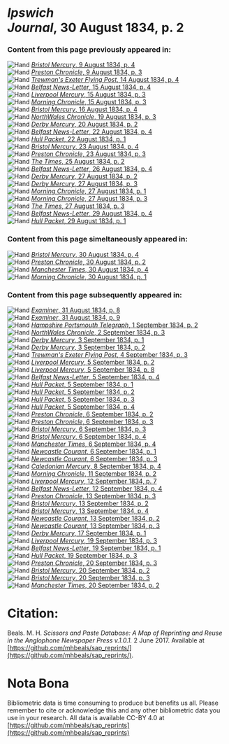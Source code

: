 # *Ipswich Journal*, 30 August 1834, p. 2  
  
### Content from this page previously appeared in:  
![Hand](http://scissorsandpaste.net/wp-content/uploads/2017/06/smallhandpointer.png) [*Bristol Mercury*, 9 August 1834, p. 4](https://mhbeals.github.io/sap_html/Bristol-Mercury/Bristol-Mercury-9-August-1834-p-4)  
![Hand](http://scissorsandpaste.net/wp-content/uploads/2017/06/smallhandpointer.png) [*Preston Chronicle*, 9 August 1834, p. 3](https://mhbeals.github.io/sap_html/Preston-Chronicle/Preston-Chronicle-9-August-1834-p-3)  
![Hand](http://scissorsandpaste.net/wp-content/uploads/2017/06/smallhandpointer.png) [*Trewman's Exeter Flying Post*, 14 August 1834, p. 4](https://mhbeals.github.io/sap_html/Trewman's-Exeter-Flying-Post/Trewman's-Exeter-Flying-Post-14-August-1834-p-4)  
![Hand](http://scissorsandpaste.net/wp-content/uploads/2017/06/smallhandpointer.png) [*Belfast News-Letter*, 15 August 1834, p. 4](https://mhbeals.github.io/sap_html/Belfast-News-Letter/Belfast-News-Letter-15-August-1834-p-4)  
![Hand](http://scissorsandpaste.net/wp-content/uploads/2017/06/smallhandpointer.png) [*Liverpool Mercury*, 15 August 1834, p. 3](https://mhbeals.github.io/sap_html/Liverpool-Mercury/Liverpool-Mercury-15-August-1834-p-3)  
![Hand](http://scissorsandpaste.net/wp-content/uploads/2017/06/smallhandpointer.png) [*Morning Chronicle*, 15 August 1834, p. 3](https://mhbeals.github.io/sap_html/Morning-Chronicle/Morning-Chronicle-15-August-1834-p-3)  
![Hand](http://scissorsandpaste.net/wp-content/uploads/2017/06/smallhandpointer.png) [*Bristol Mercury*, 16 August 1834, p. 4](https://mhbeals.github.io/sap_html/Bristol-Mercury/Bristol-Mercury-16-August-1834-p-4)  
![Hand](http://scissorsandpaste.net/wp-content/uploads/2017/06/smallhandpointer.png) [*NorthWales Chronicle*, 19 August 1834, p. 3](https://mhbeals.github.io/sap_html/NorthWales-Chronicle/NorthWales-Chronicle-19-August-1834-p-3)  
![Hand](http://scissorsandpaste.net/wp-content/uploads/2017/06/smallhandpointer.png) [*Derby Mercury*, 20 August 1834, p. 2](https://mhbeals.github.io/sap_html/Derby-Mercury/Derby-Mercury-20-August-1834-p-2)  
![Hand](http://scissorsandpaste.net/wp-content/uploads/2017/06/smallhandpointer.png) [*Belfast News-Letter*, 22 August 1834, p. 4](https://mhbeals.github.io/sap_html/Belfast-News-Letter/Belfast-News-Letter-22-August-1834-p-4)  
![Hand](http://scissorsandpaste.net/wp-content/uploads/2017/06/smallhandpointer.png) [*Hull Packet*, 22 August 1834, p. 1](https://mhbeals.github.io/sap_html/Hull-Packet/Hull-Packet-22-August-1834-p-1)  
![Hand](http://scissorsandpaste.net/wp-content/uploads/2017/06/smallhandpointer.png) [*Bristol Mercury*, 23 August 1834, p. 4](https://mhbeals.github.io/sap_html/Bristol-Mercury/Bristol-Mercury-23-August-1834-p-4)  
![Hand](http://scissorsandpaste.net/wp-content/uploads/2017/06/smallhandpointer.png) [*Preston Chronicle*, 23 August 1834, p. 3](https://mhbeals.github.io/sap_html/Preston-Chronicle/Preston-Chronicle-23-August-1834-p-3)  
![Hand](http://scissorsandpaste.net/wp-content/uploads/2017/06/smallhandpointer.png) [*The Times*, 25 August 1834, p. 2](https://mhbeals.github.io/sap_html/The-Times/The-Times-25-August-1834-p-2)  
![Hand](http://scissorsandpaste.net/wp-content/uploads/2017/06/smallhandpointer.png) [*Belfast News-Letter*, 26 August 1834, p. 4](https://mhbeals.github.io/sap_html/Belfast-News-Letter/Belfast-News-Letter-26-August-1834-p-4)  
![Hand](http://scissorsandpaste.net/wp-content/uploads/2017/06/smallhandpointer.png) [*Derby Mercury*, 27 August 1834, p. 2](https://mhbeals.github.io/sap_html/Derby-Mercury/Derby-Mercury-27-August-1834-p-2)  
![Hand](http://scissorsandpaste.net/wp-content/uploads/2017/06/smallhandpointer.png) [*Derby Mercury*, 27 August 1834, p. 3](https://mhbeals.github.io/sap_html/Derby-Mercury/Derby-Mercury-27-August-1834-p-3)  
![Hand](http://scissorsandpaste.net/wp-content/uploads/2017/06/smallhandpointer.png) [*Morning Chronicle*, 27 August 1834, p. 1](https://mhbeals.github.io/sap_html/Morning-Chronicle/Morning-Chronicle-27-August-1834-p-1)  
![Hand](http://scissorsandpaste.net/wp-content/uploads/2017/06/smallhandpointer.png) [*Morning Chronicle*, 27 August 1834, p. 3](https://mhbeals.github.io/sap_html/Morning-Chronicle/Morning-Chronicle-27-August-1834-p-3)  
![Hand](http://scissorsandpaste.net/wp-content/uploads/2017/06/smallhandpointer.png) [*The Times*, 27 August 1834, p. 3](https://mhbeals.github.io/sap_html/The-Times/The-Times-27-August-1834-p-3)  
![Hand](http://scissorsandpaste.net/wp-content/uploads/2017/06/smallhandpointer.png) [*Belfast News-Letter*, 29 August 1834, p. 4](https://mhbeals.github.io/sap_html/Belfast-News-Letter/Belfast-News-Letter-29-August-1834-p-4)  
![Hand](http://scissorsandpaste.net/wp-content/uploads/2017/06/smallhandpointer.png) [*Hull Packet*, 29 August 1834, p. 1](https://mhbeals.github.io/sap_html/Hull-Packet/Hull-Packet-29-August-1834-p-1)  
  
### Content from this page simeltaneously appeared in:  
![Hand](http://scissorsandpaste.net/wp-content/uploads/2017/06/smallhandpointer.png) [*Bristol Mercury*, 30 August 1834, p. 4](https://mhbeals.github.io/sap_html/Bristol-Mercury/Bristol-Mercury-30-August-1834-p-4)  
![Hand](http://scissorsandpaste.net/wp-content/uploads/2017/06/smallhandpointer.png) [*Preston Chronicle*, 30 August 1834, p. 2](https://mhbeals.github.io/sap_html/Preston-Chronicle/Preston-Chronicle-30-August-1834-p-2)  
![Hand](http://scissorsandpaste.net/wp-content/uploads/2017/06/smallhandpointer.png) [*Manchester Times*, 30 August 1834, p. 4](https://mhbeals.github.io/sap_html/Manchester-Times/Manchester-Times-30-August-1834-p-4)  
![Hand](http://scissorsandpaste.net/wp-content/uploads/2017/06/smallhandpointer.png) [*Morning Chronicle*, 30 August 1834, p. 1](https://mhbeals.github.io/sap_html/Morning-Chronicle/Morning-Chronicle-30-August-1834-p-1)  
  
### Content from this page subsequently appeared in:  
![Hand](http://scissorsandpaste.net/wp-content/uploads/2017/06/smallhandpointer.png) [*Examiner*, 31 August 1834, p. 8](https://mhbeals.github.io/sap_html/Examiner/Examiner-31-August-1834-p-8)  
![Hand](http://scissorsandpaste.net/wp-content/uploads/2017/06/smallhandpointer.png) [*Examiner*, 31 August 1834, p. 9](https://mhbeals.github.io/sap_html/Examiner/Examiner-31-August-1834-p-9)  
![Hand](http://scissorsandpaste.net/wp-content/uploads/2017/06/smallhandpointer.png) [*Hampshire Portsmouth Telegraph*, 1 September 1834, p. 2](https://mhbeals.github.io/sap_html/Hampshire-Portsmouth-Telegraph/Hampshire-Portsmouth-Telegraph-1-September-1834-p-2)  
![Hand](http://scissorsandpaste.net/wp-content/uploads/2017/06/smallhandpointer.png) [*NorthWales Chronicle*, 2 September 1834, p. 3](https://mhbeals.github.io/sap_html/NorthWales-Chronicle/NorthWales-Chronicle-2-September-1834-p-3)  
![Hand](http://scissorsandpaste.net/wp-content/uploads/2017/06/smallhandpointer.png) [*Derby Mercury*, 3 September 1834, p. 1](https://mhbeals.github.io/sap_html/Derby-Mercury/Derby-Mercury-3-September-1834-p-1)  
![Hand](http://scissorsandpaste.net/wp-content/uploads/2017/06/smallhandpointer.png) [*Derby Mercury*, 3 September 1834, p. 2](https://mhbeals.github.io/sap_html/Derby-Mercury/Derby-Mercury-3-September-1834-p-2)  
![Hand](http://scissorsandpaste.net/wp-content/uploads/2017/06/smallhandpointer.png) [*Trewman's Exeter Flying Post*, 4 September 1834, p. 3](https://mhbeals.github.io/sap_html/Trewman's-Exeter-Flying-Post/Trewman's-Exeter-Flying-Post-4-September-1834-p-3)  
![Hand](http://scissorsandpaste.net/wp-content/uploads/2017/06/smallhandpointer.png) [*Liverpool Mercury*, 5 September 1834, p. 2](https://mhbeals.github.io/sap_html/Liverpool-Mercury/Liverpool-Mercury-5-September-1834-p-2)  
![Hand](http://scissorsandpaste.net/wp-content/uploads/2017/06/smallhandpointer.png) [*Liverpool Mercury*, 5 September 1834, p. 8](https://mhbeals.github.io/sap_html/Liverpool-Mercury/Liverpool-Mercury-5-September-1834-p-8)  
![Hand](http://scissorsandpaste.net/wp-content/uploads/2017/06/smallhandpointer.png) [*Belfast News-Letter*, 5 September 1834, p. 4](https://mhbeals.github.io/sap_html/Belfast-News-Letter/Belfast-News-Letter-5-September-1834-p-4)  
![Hand](http://scissorsandpaste.net/wp-content/uploads/2017/06/smallhandpointer.png) [*Hull Packet*, 5 September 1834, p. 1](https://mhbeals.github.io/sap_html/Hull-Packet/Hull-Packet-5-September-1834-p-1)  
![Hand](http://scissorsandpaste.net/wp-content/uploads/2017/06/smallhandpointer.png) [*Hull Packet*, 5 September 1834, p. 2](https://mhbeals.github.io/sap_html/Hull-Packet/Hull-Packet-5-September-1834-p-2)  
![Hand](http://scissorsandpaste.net/wp-content/uploads/2017/06/smallhandpointer.png) [*Hull Packet*, 5 September 1834, p. 3](https://mhbeals.github.io/sap_html/Hull-Packet/Hull-Packet-5-September-1834-p-3)  
![Hand](http://scissorsandpaste.net/wp-content/uploads/2017/06/smallhandpointer.png) [*Hull Packet*, 5 September 1834, p. 4](https://mhbeals.github.io/sap_html/Hull-Packet/Hull-Packet-5-September-1834-p-4)  
![Hand](http://scissorsandpaste.net/wp-content/uploads/2017/06/smallhandpointer.png) [*Preston Chronicle*, 6 September 1834, p. 2](https://mhbeals.github.io/sap_html/Preston-Chronicle/Preston-Chronicle-6-September-1834-p-2)  
![Hand](http://scissorsandpaste.net/wp-content/uploads/2017/06/smallhandpointer.png) [*Preston Chronicle*, 6 September 1834, p. 3](https://mhbeals.github.io/sap_html/Preston-Chronicle/Preston-Chronicle-6-September-1834-p-3)  
![Hand](http://scissorsandpaste.net/wp-content/uploads/2017/06/smallhandpointer.png) [*Bristol Mercury*, 6 September 1834, p. 3](https://mhbeals.github.io/sap_html/Bristol-Mercury/Bristol-Mercury-6-September-1834-p-3)  
![Hand](http://scissorsandpaste.net/wp-content/uploads/2017/06/smallhandpointer.png) [*Bristol Mercury*, 6 September 1834, p. 4](https://mhbeals.github.io/sap_html/Bristol-Mercury/Bristol-Mercury-6-September-1834-p-4)  
![Hand](http://scissorsandpaste.net/wp-content/uploads/2017/06/smallhandpointer.png) [*Manchester Times*, 6 September 1834, p. 4](https://mhbeals.github.io/sap_html/Manchester-Times/Manchester-Times-6-September-1834-p-4)  
![Hand](http://scissorsandpaste.net/wp-content/uploads/2017/06/smallhandpointer.png) [*Newcastle Courant*, 6 September 1834, p. 1](https://mhbeals.github.io/sap_html/Newcastle-Courant/Newcastle-Courant-6-September-1834-p-1)  
![Hand](http://scissorsandpaste.net/wp-content/uploads/2017/06/smallhandpointer.png) [*Newcastle Courant*, 6 September 1834, p. 3](https://mhbeals.github.io/sap_html/Newcastle-Courant/Newcastle-Courant-6-September-1834-p-3)  
![Hand](http://scissorsandpaste.net/wp-content/uploads/2017/06/smallhandpointer.png) [*Caledonian Mercury*, 8 September 1834, p. 4](https://mhbeals.github.io/sap_html/Caledonian-Mercury/Caledonian-Mercury-8-September-1834-p-4)  
![Hand](http://scissorsandpaste.net/wp-content/uploads/2017/06/smallhandpointer.png) [*Morning Chronicle*, 11 September 1834, p. 2](https://mhbeals.github.io/sap_html/Morning-Chronicle/Morning-Chronicle-11-September-1834-p-2)  
![Hand](http://scissorsandpaste.net/wp-content/uploads/2017/06/smallhandpointer.png) [*Liverpool Mercury*, 12 September 1834, p. 7](https://mhbeals.github.io/sap_html/Liverpool-Mercury/Liverpool-Mercury-12-September-1834-p-7)  
![Hand](http://scissorsandpaste.net/wp-content/uploads/2017/06/smallhandpointer.png) [*Belfast News-Letter*, 12 September 1834, p. 4](https://mhbeals.github.io/sap_html/Belfast-News-Letter/Belfast-News-Letter-12-September-1834-p-4)  
![Hand](http://scissorsandpaste.net/wp-content/uploads/2017/06/smallhandpointer.png) [*Preston Chronicle*, 13 September 1834, p. 3](https://mhbeals.github.io/sap_html/Preston-Chronicle/Preston-Chronicle-13-September-1834-p-3)  
![Hand](http://scissorsandpaste.net/wp-content/uploads/2017/06/smallhandpointer.png) [*Bristol Mercury*, 13 September 1834, p. 2](https://mhbeals.github.io/sap_html/Bristol-Mercury/Bristol-Mercury-13-September-1834-p-2)  
![Hand](http://scissorsandpaste.net/wp-content/uploads/2017/06/smallhandpointer.png) [*Bristol Mercury*, 13 September 1834, p. 4](https://mhbeals.github.io/sap_html/Bristol-Mercury/Bristol-Mercury-13-September-1834-p-4)  
![Hand](http://scissorsandpaste.net/wp-content/uploads/2017/06/smallhandpointer.png) [*Newcastle Courant*, 13 September 1834, p. 2](https://mhbeals.github.io/sap_html/Newcastle-Courant/Newcastle-Courant-13-September-1834-p-2)  
![Hand](http://scissorsandpaste.net/wp-content/uploads/2017/06/smallhandpointer.png) [*Newcastle Courant*, 13 September 1834, p. 3](https://mhbeals.github.io/sap_html/Newcastle-Courant/Newcastle-Courant-13-September-1834-p-3)  
![Hand](http://scissorsandpaste.net/wp-content/uploads/2017/06/smallhandpointer.png) [*Derby Mercury*, 17 September 1834, p. 1](https://mhbeals.github.io/sap_html/Derby-Mercury/Derby-Mercury-17-September-1834-p-1)  
![Hand](http://scissorsandpaste.net/wp-content/uploads/2017/06/smallhandpointer.png) [*Liverpool Mercury*, 19 September 1834, p. 3](https://mhbeals.github.io/sap_html/Liverpool-Mercury/Liverpool-Mercury-19-September-1834-p-3)  
![Hand](http://scissorsandpaste.net/wp-content/uploads/2017/06/smallhandpointer.png) [*Belfast News-Letter*, 19 September 1834, p. 1](https://mhbeals.github.io/sap_html/Belfast-News-Letter/Belfast-News-Letter-19-September-1834-p-1)  
![Hand](http://scissorsandpaste.net/wp-content/uploads/2017/06/smallhandpointer.png) [*Hull Packet*, 19 September 1834, p. 3](https://mhbeals.github.io/sap_html/Hull-Packet/Hull-Packet-19-September-1834-p-3)  
![Hand](http://scissorsandpaste.net/wp-content/uploads/2017/06/smallhandpointer.png) [*Preston Chronicle*, 20 September 1834, p. 3](https://mhbeals.github.io/sap_html/Preston-Chronicle/Preston-Chronicle-20-September-1834-p-3)  
![Hand](http://scissorsandpaste.net/wp-content/uploads/2017/06/smallhandpointer.png) [*Bristol Mercury*, 20 September 1834, p. 2](https://mhbeals.github.io/sap_html/Bristol-Mercury/Bristol-Mercury-20-September-1834-p-2)  
![Hand](http://scissorsandpaste.net/wp-content/uploads/2017/06/smallhandpointer.png) [*Bristol Mercury*, 20 September 1834, p. 3](https://mhbeals.github.io/sap_html/Bristol-Mercury/Bristol-Mercury-20-September-1834-p-3)  
![Hand](http://scissorsandpaste.net/wp-content/uploads/2017/06/smallhandpointer.png) [*Manchester Times*, 20 September 1834, p. 2](https://mhbeals.github.io/sap_html/Manchester-Times/Manchester-Times-20-September-1834-p-2)  


# Citation: 

Beals. M. H. *Scissors and Paste Database: A Map of Reprinting and Reuse in the Anglophone Newspaper Press v.1.0.1.* 2 June 2017. Available at [https://github.com/mhbeals/sap_reprints/](https://github.com/mhbeals/sap_reprints/). 

# Nota Bona

Bibliometric data is time consuming to produce but benefits us all. Please remember to cite or acknowledge this and any other bibliometric data you use in your research. All data is available CC-BY 4.0 at [https://github.com/mhbeals/sap_reprints](https://github.com/mhbeals/sap_reprints)